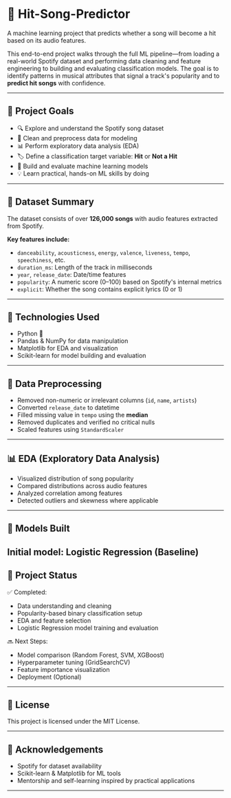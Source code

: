 # 🎵 Hit-Song-Predictor

A machine learning project that predicts whether a song will become a hit based on its audio features.

This end-to-end project walks through the full ML pipeline—from loading a real-world Spotify dataset and performing data cleaning and feature engineering to building and evaluating classification models. The goal is to identify patterns in musical attributes that signal a track's popularity and to **predict hit songs** with confidence.

---

## 🚀 Project Goals

- 🔍 Explore and understand the Spotify song dataset  
- 🧼 Clean and preprocess data for modeling  
- 📊 Perform exploratory data analysis (EDA)  
- 🏷️ Define a classification target variable: **Hit** or **Not a Hit**  
- 🤖 Build and evaluate machine learning models  
- 💡 Learn practical, hands-on ML skills by doing  

---

## 📁 Dataset Summary

The dataset consists of over **126,000 songs** with audio features extracted from Spotify.

**Key features include:**
- `danceability`, `acousticness`, `energy`, `valence`, `liveness`, `tempo`, `speechiness`, etc.  
- `duration_ms`: Length of the track in milliseconds  
- `year`, `release_date`: Date/time features  
- `popularity`: A numeric score (0–100) based on Spotify's internal metrics  
- `explicit`: Whether the song contains explicit lyrics (0 or 1)  

---

## 🧰 Technologies Used

- Python 🐍  
- Pandas & NumPy for data manipulation  
- Matplotlib for EDA and visualization  
- Scikit-learn for model building and evaluation  

---

## 🧹 Data Preprocessing

- Removed non-numeric or irrelevant columns (`id`, `name`, `artists`)  
- Converted `release_date` to datetime  
- Filled missing value in `tempo` using the **median**  
- Removed duplicates and verified no critical nulls  
- Scaled features using `StandardScaler`  

---

## 📊 EDA (Exploratory Data Analysis)

- Visualized distribution of song popularity  
- Compared distributions across audio features  
- Analyzed correlation among features  
- Detected outliers and skewness where applicable  

---

## 🧠 Models Built

Initial model: **Logistic Regression** (Baseline)
---

## 🏁 Project Status

✅ Completed:
- Data understanding and cleaning  
- Popularity-based binary classification setup  
- EDA and feature selection  
- Logistic Regression model training and evaluation  

🔜 Next Steps:
- Model comparison (Random Forest, SVM, XGBoost)  
- Hyperparameter tuning (GridSearchCV)  
- Feature importance visualization  
- Deployment (Optional)  

---
## 📜 License

This project is licensed under the MIT License.

---

## 🙌 Acknowledgements

- Spotify for dataset availability  
- Scikit-learn & Matplotlib for ML tools  
- Mentorship and self-learning inspired by practical applications  

---

